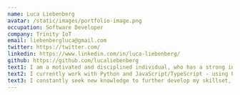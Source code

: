 ```yaml
---
name: Luca Liebenberg
avatar: /static/images/portfolio-image.png
occupation: Software Developer
company: Trinity IoT
email: liebenbergluca@gmail.com
twitter: https://twitter.com/
linkedin: https://www.linkedin.com/in/luca-liebenberg/
github: https://github.com/lucaliebenberg
text1: I am a motivated and disciplined individual, who has a strong interests in Software Development, Blockchain and Business.
text2: I currently work with Python and JavaScript/TypeScript - using PostgreSQL & MongoDB for databasing.
text3: I constantly seek new knowledge to further develop my skillset, both in the software and business domain.
---
```

